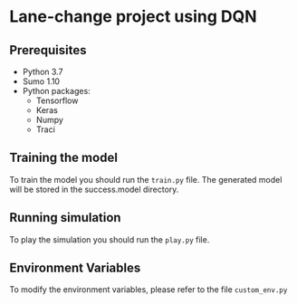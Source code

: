 # Lane-change project using DQN

## Prerequisites

- Python 3.7
- Sumo 1.10
- Python packages:
	- Tensorflow
	- Keras
	- Numpy
	- Traci

## Training the model

To train the model you should run the `train.py` file. The generated model will be stored in the success.model directory.

## Running simulation

To play the simulation you should run the `play.py` file.

## Environment Variables

To modify the environment variables, please refer to the file `custom_env.py`
